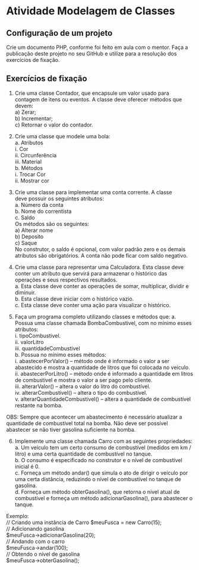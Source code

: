# Atividade Modelagem de Classes

## Configuração de um projeto

Crie um documento PHP, conforme foi feito em aula com o mentor. 
Faça a publicação deste projeto no seu GitHub e utilize para a resolução dos exercícios de fixação.

## Exercícios de fixação

1. Crie uma classe Contador, que encapsule um valor usado para
contagem de itens ou eventos. A classe deve oferecer métodos que
devem:  
    a) Zerar;  
    b) Incrementar;  
    c) Retornar o valor do contador.  


2. Crie uma classe que modele uma bola:  
    a. Atributos  
        i. Cor  
        ii. Circunferência  
        iii. Material  
    b. Métodos  
        i. Trocar Cor  
        ii. Mostrar cor  


3. Crie uma classe para implementar uma conta corrente. A classe  
deve possuir os seguintes atributos:  
    a. Número da conta  
    b. Nome do correntista  
    c. Saldo  
Os métodos são os seguintes:  
    a) Alterar nome  
    b) Deposito  
    c) Saque  
No construtor, o saldo é opcional, com valor padrão zero e os
demais atributos são obrigatórios. A conta não pode ficar com saldo
negativo.


4. Crie uma classe para representar uma Calculadora. Esta classe
deve conter um atributo que servirá para armazenar o histórico das
operações e seus respectivos resultados.  
    a. Esta classe deve conter as operações de somar, multiplicar,
dividir e diminuir.  
    b. Esta classe deve iniciar com o histórico vazio.  
    c. Esta classe deve conter uma ação para visualizar o histórico.  


5. Faça um programa completo utilizando classes e métodos que:
    a. Possua uma classe chamada BombaCombustivel, com no
mínimo esses atributos:  
        i. tipoCombustivel.  
        ii. valorLitro  
        iii. quantidadeCombustivel  
    b. Possua no mínimo esses métodos:  
        i. abastecerPorValor() – método onde é informado o
valor a ser abastecido e mostra a quantidade de litros
que foi colocada no veículo.  
        ii. abastecerPorLitro() – método onde é informado a
quantidade em litros de combustível e mostra o valor a
ser pago pelo cliente.  
        iii. alterarValor() – altera o valor do litro do combustível.  
        iv. alterarCombustivel() – altera o tipo do combustível.  
        v. alterarQuantidadeCombustivel() – altera a
quantidade de combustível restante na bomba.  

OBS: Sempre que acontecer um abastecimento é necessário
atualizar a quantidade de combustível total na bomba. Não deve ser
possível abastecer se não tiver gasolina suficiente na bomba.  


6. Implemente uma classe chamada Carro com as seguintes
propriedades:  
    a. Um veículo tem um certo consumo de combustível (medidos
em km / litro) e uma certa quantidade de combustível no
tanque.  
    b. O consumo é especificado no construtor e o nível de
combustível inicial é 0.  
    c. Forneça um método andar() que simula o ato de dirigir o
veículo por uma certa distância, reduzindo o nível de
combustível no tanque de gasolina.  
    d. Forneça um método obterGasolina(), que retorna o nível atual
de combustível e forneça um método adicionarGasolina(),
para abastecer o tanque.  

Exemplo:  
// Criando uma instância de Carro
$meuFusca = new Carro(15);  
// Adicionando gasolina  
$meuFusca->adicionarGasolina(20);  
// Andando com o carro  
$meuFusca->andar(100);  
// Obtendo o nível de gasolina  
$meuFusca->obterGasolina();  


<!-- ## Resultados -->

<!-- ![exercicio01e02](https://github.com/lipemp/aulas_php/blob/main/atividade_pratica_01/images/exercicios01e02.jpg)
![exercicio03](https://github.com/lipemp/aulas_php/blob/main/atividade_pratica_01/images/exercicio03.jpg) -->